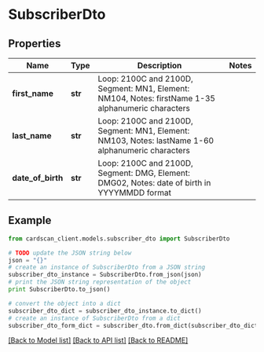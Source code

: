 # SubscriberDto


## Properties
Name | Type | Description | Notes
------------ | ------------- | ------------- | -------------
**first_name** | **str** | Loop: 2100C and 2100D, Segment: MN1, Element: NM104, Notes: firstName 1-35 alphanumeric characters  | 
**last_name** | **str** | Loop: 2100C and 2100D, Segment: MN1, Element: NM103, Notes: lastName 1-60 alphanumeric characters  | 
**date_of_birth** | **str** | Loop: 2100C and 2100D, Segment: DMG, Element: DMG02, Notes: date of birth in YYYYMMDD format  | 

## Example

```python
from cardscan_client.models.subscriber_dto import SubscriberDto

# TODO update the JSON string below
json = "{}"
# create an instance of SubscriberDto from a JSON string
subscriber_dto_instance = SubscriberDto.from_json(json)
# print the JSON string representation of the object
print SubscriberDto.to_json()

# convert the object into a dict
subscriber_dto_dict = subscriber_dto_instance.to_dict()
# create an instance of SubscriberDto from a dict
subscriber_dto_form_dict = subscriber_dto.from_dict(subscriber_dto_dict)
```
[[Back to Model list]](../README.md#documentation-for-models) [[Back to API list]](../README.md#documentation-for-api-endpoints) [[Back to README]](../README.md)


